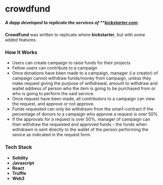 # crowdfund
##### A dapp developed to replicate the services of **[kickstarter.com](https://www.kickstarter.com/).

**CrowdFund** was written to replicate where **kickstarter**, but with some added features. 

### How It Works
- Users can create campaign to raise funds for their projects
- Fellow users can contribute to a campaign
- Once donations have been made to a campaign, manager (i.e creator) of campaign cannot withdraw funds/money from campaign, unless they make request giving the purpose of withdrawal, amount to withdraw and wallet address of person who the item is going to be purchased from or who is going to perform the said service.
- Once request have been made, all contributors to a campaign can view the request, and approve or not approve.
- Funds requested can only be withdrawn from the smart-contract if the percentage of donors to a campaign who approve a request is over 50%
- If the approvals for a request is over 50%, manager of campaign can then withdraw the requested and approved funds - the funds when withdrawn is sent directly to the wallet of the person performing the sevice as indicated in the request form.

### Tech Stack
- **Solidity**
- **Javascript**
- **React**
- **Truffle**
- **Web3**
